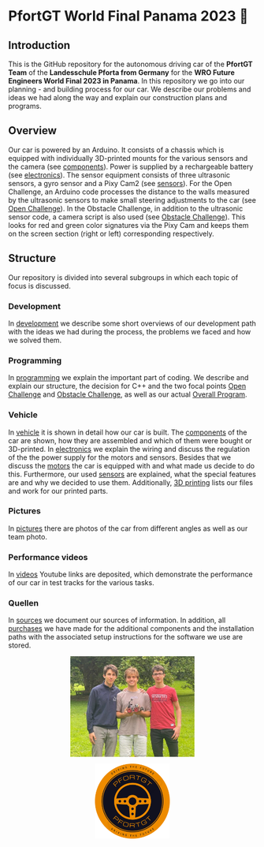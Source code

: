 # PfortGT World Final Panama 2023 🤖

## Introduction
This is the GitHub repository for the autonomous driving car of the **PfortGT Team** of the **Landesschule Pforta from Germany** for the **WRO Future Engineers World Final 2023 in Panama**.
In this repository we go into our planning - and building process for our car. We describe our problems and ideas we had along the way and explain our construction plans and programs.
## Overview
Our car is powered by an Arduino. It consists of a chassis which is equipped with individually 3D-printed mounts for the various sensors and the camera (see [components](/vehicle/components)). Power is supplied by a rechargeable battery (see [electronics](/vehicle/electronics)). The sensor equipment consists of three ultrasonic sensors, a gyro sensor and a Pixy Cam2 (see [sensors](/vehicle/sensors)). For the Open Challenge, an Arduino code processes the distance to the walls measured by the ultrasonic sensors to make small steering adjustments to the car (see [Open Challenge](/programming/OpenChallenge)). In the Obstacle Challenge, in addition to the ultrasonic sensor code, a camera script is also used (see [Obstacle Challenge](/programming/ObstacleChallenge)). This looks for red and green color signatures via the Pixy Cam and keeps them on the screen section (right or left) corresponding respectively.
## Structure
Our repository is divided into several subgroups in which each topic of focus is discussed.
### Development
In [development](/development) we describe some short overviews of our development path with the ideas we had during the process, the problems we faced and how we solved them.
### Programming
In [programming](/programming) we explain the important part of coding. We describe and explain our structure, the decision for C++ and the two focal points [Open Challenge](/programming/OpenChallenge) and [Obstacle Challenge](/programming/ObstacleChallenge), as well as our actual [Overall Program](programming/OverallRace).
### Vehicle
In [vehicle](/vehicle/) it is shown in detail how our car is built. The [components](/vehicle/components) of the car are shown, how they are assembled and which of them were bought or 3D-printed. In [electronics](/vehicle/electronics) we explain the wiring and discuss the regulation of the the power supply for the motors and sensors. Besides that we discuss the [motors](/vehicle/motors) the car is equipped with and what made us decide to do this. Furthermore, our used [sensors](/vehicle/sensors) 
are explained, what the special features are and why we decided to use them. Additionally, [3D printing](/vehicle/3Dprinting) lists our files and work for our printed parts.
### Pictures
In [pictures](/pictures) there are photos of the car from different angles as well as our team photo. 
### Performance videos
In [videos](/videos) Youtube links are deposited, which demonstrate the performance of our car in test tracks for the various tasks.
### Quellen
In [sources](/sources) we document our sources of information. In addition, all [purchases](/sources/purchases) we have made for the additional components and the installation paths with the associated setup instructions for the software we use are stored.

<p align="center">
<img src="pictures/team1.jpg" alt="team photo" width="50%" height="50%" style="display:block; margin:auto">
</p>

<p align="center">
<img src="pictures/Logo2.png" alt="logo" width="30%" height="30%" style="display:block; margin:auto">
</p>
